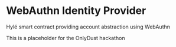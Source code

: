 # WebAuthn Identity Provider
Hylé smart contract providing account abstraction using WebAuthn

This is a placeholder for the OnlyDust hackathon
